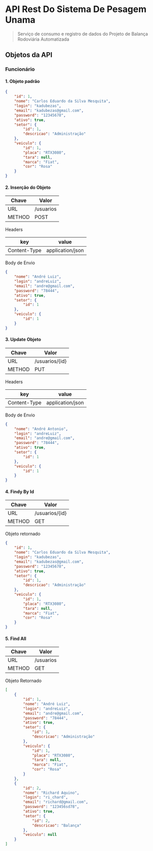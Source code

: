 # API Rest Do Sistema De Pesagem Unama

>Serviço de consumo e registro de dados do Projeto de Balança Rodoviária Automatizada

## Objetos da API

### Funcionário

#### 1. Objeto padrão
~~~json
{
    "id": 1,
    "nome": "Carlos Eduardo da Silva Mesquita",
    "login": "kadubezas",
    "email": "kadubezas@gmail.com",
    "password": "12345678",
    "ativo": true,
    "setor": {
        "id": 1,
        "descricao": "Administração"
    },
    "veiculo": {
        "id": 1,
        "placa": "RTX3080",
        "tara": null,
        "marca": "Fiat",
        "cor": "Rosa"
    }
}
~~~
#### 2. Inserção do Objeto <br>

Chave | Valor
------- | ------
URL | /usuarios
METHOD | POST

Headers

key | value
------- | ------
Content-Type | application/json

Body de Envio<br>

~~~json
{
    "nome": "André Luiz",
    "login": "andreLuiz",
    "email": "andre@gmail.com",
    "password": "78444",
    "ativo": true,
    "setor": {
        "id": 1
    },
    "veiculo": {
        "id": 1
    }
}
~~~

#### 3. Update Objeto

Chave | Valor
------- | ------
URL | /usuarios/{id}
METHOD | PUT

Headers

key | value
------- | ------
Content-Type | application/json

Body de Envio<br>
~~~json
{
    "nome": "André Antonio",
    "login": "andreLuiz",
    "email": "andre@gmail.com",
    "password": "78444",
    "ativo": true,
    "setor": {
        "id": 1
    },
    "veiculo": {
        "id": 1
    }
}
~~~

#### 4. Findy By Id

Chave | Valor
------- | ------
URL | /usuarios/{id}
METHOD | GET

Objeto retornado
~~~json
{
    "id": 1,
    "nome": "Carlos Eduardo da Silva Mesquita",
    "login": "kadubezas",
    "email": "kadubezas@gmail.com",
    "password": "12345678",
    "ativo": true,
    "setor": {
        "id": 1,
        "descricao": "Administração"
    },
    "veiculo": {
        "id": 1,
        "placa": "RTX3080",
        "tara": null,
        "marca": "Fiat",
        "cor": "Rosa"
    }
}
~~~

#### 5. Find All

Chave | Valor
------- | ------
URL | /usuarios
METHOD | GET

Objeto Retornado

~~~json
[
    {
        "id": 1,
        "nome": "André Luiz",
        "login": "andreLuiz",
        "email": "andre@gmail.com",
        "password": "78444",
        "ativo": true,
        "setor": {
            "id": 1,
            "descricao": "Administração"
        },
        "veiculo": {
            "id": 1,
            "placa": "RTX3080",
            "tara": null,
            "marca": "Fiat",
            "cor": "Rosa"
        }
    },
    {
        "id": 2,
        "nome": "Richard Aquino",
        "login": "ri_chard",
        "email": "richard@gmail.com",
        "password": "123456sd78",
        "ativo": true,
        "setor": {
            "id": 2,
            "descricao": "Balança"
        },
        "veiculo": null
    }
]
~~~

